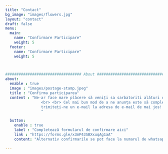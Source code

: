 ```yaml
---
title: "Contact"
bg_image: "images/flowers.jpg"
layout: "contact"
draft: false
menu:
  main:
    name: "Confirmare Participare"
    weight: 5
  footer:
    name: "Confirmare Participare"
    weight: 5
    


################################## About #####################################
about:
  enable : true
  image : "images/postage-stamp.jpeg"
  title : "Confirma participarea"
  content : "Ne-ar face mare plăcere să veniți sa sarbatoriti alături de noi, dar dacă este prea departe sau dacă aveți deja planuri,suntem înțelegători.
                <br> <br> Cel mai bun mod de a ne anunța este să completați următorul formular Google. Dacă apare ceva sau trebuie să ne contactați pentru orice motiv, vă rog
                trimiteți-ne un e-mail la adresa de e-mail de mai jos!
                "

  button:
    enable : true
    label : "Completeazã formularul de confirmare aici"
    link : "https://forms.gle/x3mP43SBXxuqAg1aA"
    content: "Alternativ confirmarile se pot face la numarul de whatsapp: +1 857 389 7175. Vã rugãm indicati numele, numãrul de persoane și preferinte de meniu: Carne (pui, porc, vitã) sau Vegetarian sau Vegan"
    
---
```


